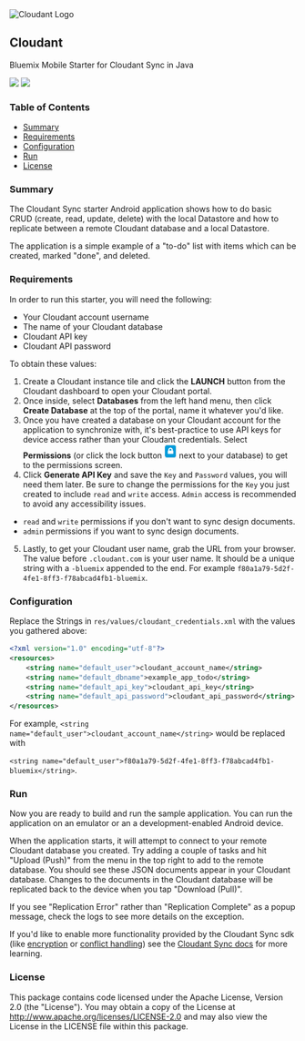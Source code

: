 <img src="https://bluemixassets.eu-gb.mybluemix.net/api/Products/image/logos/cloudant.svg?key=[starter-cloudant]&event=readme-image-view" alt="Cloudant Logo" width="200px"/>

## Cloudant
Bluemix Mobile Starter for Cloudant Sync in Java

[![](https://img.shields.io/badge/bluemix-powered-blue.svg)](https://bluemix.net)
[![](https://img.shields.io/badge/platform-android-lightgrey.svg?style=flat)](https://developer.android.com/index.html)

### Table of Contents
* [Summary](#summary)
* [Requirements](#requirements)
* [Configuration](#configuration)
* [Run](#run)
* [License](#license)

### Summary

The Cloudant Sync starter Android application shows how to do basic CRUD
(create, read, update, delete) with the local Datastore and how to
replicate between a remote Cloudant database and a local Datastore.

The application is a simple example of a "to-do" list with items which
can be created, marked "done", and deleted.

### Requirements

In order to run this starter, you will need the following:  

* Your Cloudant account username
* The name of your Cloudant database
* Cloudant API key
* Cloudant API password


To obtain these values:

1. Create a Cloudant instance tile and click the **LAUNCH** button from the Cloudant dashboard to open your Cloudant portal.
2. Once inside, select **Databases** from the left hand menu, then click **Create Database** at the top of the portal, name it whatever you'd like.
3. Once you have created a database on your Cloudant account for the application to
synchronize with, it's best-practice to use API keys for device access
rather than your Cloudant credentials. Select **Permissions** (or click the lock button <img src=PermissionsButton.png alt=PermissionsButton width="22" height="25"> next to your database) to get to the permissions screen.
4. Click **Generate API Key** and save the `Key` and `Password` values, you will need them later. Be sure to change the permissions for the `Key` you just created to include `read` and `write` access. `Admin` access is recommended to avoid any accessibility issues.
 * `read` and `write` permissions if you don't want to sync design documents.
 * `admin` permissions if you want to sync design documents.
5. Lastly, to get your Cloudant user name, grab the URL from your browser. The value before `.cloudant.com` is your user name. It should be a unique string with a `-bluemix` appended to the end. For example `f80a1a79-5d2f-4fe1-8ff3-f78abcad4fb1-bluemix`.

### Configuration

Replace the Strings in `res/values/cloudant_credentials.xml` with the values you gathered above:

```xml
<?xml version="1.0" encoding="utf-8"?>
<resources>
    <string name="default_user">cloudant_account_name</string>
    <string name="default_dbname">example_app_todo</string>
    <string name="default_api_key">cloudant_api_key</string>
    <string name="default_api_password">cloudant_api_password</string>
</resources>
```

For example, ```<string name="default_user">cloudant_account_name</string>``` would be replaced with

```<string name="default_user">f80a1a79-5d2f-4fe1-8ff3-f78abcad4fb1-bluemix</string>```.

### Run

Now you are ready to build and run the sample application. You can run
the application on an emulator or an a development-enabled Android
device.

When the application starts, it will attempt to connect to your remote Cloudant database you created. Try adding a couple of tasks and hit "Upload (Push)" from the menu in the top right to add to the remote database. You should see these JSON documents appear in your Cloudant database. Changes to the documents in the Cloudant database will be replicated back to the device when you tap "Download (Pull)".

If you see "Replication Error" rather than "Replication Complete" as a popup message, check the logs to see more details on the exception.

If you'd like to enable more functionality provided by the Cloudant Sync sdk (like [encryption](https://github.com/cloudant/sync-android/blob/master/doc/encryption.md) or [conflict handling](https://github.com/cloudant/sync-android/blob/master/doc/conflicts.md)) see the [Cloudant Sync docs](https://github.com/cloudant/sync-android/tree/master/doc) for more learning.

### License
This package contains code licensed under the Apache License, Version 2.0 (the "License"). You may obtain a copy of the License at http://www.apache.org/licenses/LICENSE-2.0 and may also view the License in the LICENSE file within this package.
